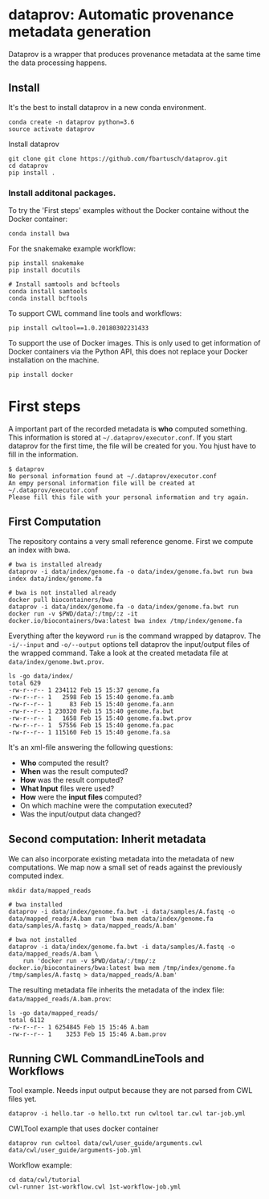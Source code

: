 # dataprov: Automatic provenance metadata generation

Dataprov is a wrapper that produces provenance metadata at the same time the data processing happens.

## Install

It's the best to install dataprov in a new conda environment.

```
conda create -n dataprov python=3.6
source activate dataprov
```

Install dataprov

```
git clone git clone https://github.com/fbartusch/dataprov.git
cd dataprov
pip install .
```

### Install additonal packages.

To try the 'First steps' examples without the Docker containe without the Docker container:

```
conda install bwa
```

For the snakemake example workflow:

```
pip install snakemake
pip install docutils

# Install samtools and bcftools
conda install samtools
conda install bcftools
```

To support CWL command line tools and workflows:

```
pip install cwltool==1.0.20180302231433
```

To support the use of Docker images. This is only used to get information of Docker containers via the Python API, this does not replace your Docker installation on the machine.

```
pip install docker
```


# First steps

A important part of the recorded metadata is **who** computed something.
This information is stored at `~/.dataprov/executor.conf`. If you start dataprov for the first time, the file will be created for you. You hjust have to fill in the information. 

```
$ dataprov
No personal information found at ~/.dataprov/executor.conf
An empy personal information file will be created at ~/.dataprov/executor.conf
Please fill this file with your personal information and try again.
```

## First Computation

The repository contains a very small reference genome. First we compute an index with bwa. 

```
# bwa is installed already
dataprov -i data/index/genome.fa -o data/index/genome.fa.bwt run bwa index data/index/genome.fa

# bwa is not installed already
docker pull biocontainers/bwa
dataprov -i data/index/genome.fa -o data/index/genome.fa.bwt run docker run -v $PWD/data/:/tmp/:z -it docker.io/biocontainers/bwa:latest bwa index /tmp/index/genome.fa
```

Everything after the keyword `run` is the command wrapped by dataprov. The `-i/--input` and `-o/--output` options tell dataprov the input/output files of the wrapped command.
Take a look at the created metadata file at `data/index/genome.bwt.prov`.

```
ls -go data/index/
total 629
-rw-r--r-- 1 234112 Feb 15 15:37 genome.fa
-rw-r--r-- 1   2598 Feb 15 15:40 genome.fa.amb
-rw-r--r-- 1     83 Feb 15 15:40 genome.fa.ann
-rw-r--r-- 1 230320 Feb 15 15:40 genome.fa.bwt
-rw-r--r-- 1   1658 Feb 15 15:40 genome.fa.bwt.prov
-rw-r--r-- 1  57556 Feb 15 15:40 genome.fa.pac
-rw-r--r-- 1 115160 Feb 15 15:40 genome.fa.sa
```

It's an xml-file answering the following questions:

  * **Who** computed the result?
  * **When** was the result computed?
  * **How** was the result computed?
  * **What Input** files were used?
  * **How** were the **input files** computed?
  * On which machine were the computation executed?
  * Was the input/output data changed? 

## Second computation: Inherit metadata

We can also incorporate existing metadata into the metadata of new computations. We map now a small set of reads against the previously computed index.

```
mkdir data/mapped_reads

# bwa installed
dataprov -i data/index/genome.fa.bwt -i data/samples/A.fastq -o data/mapped_reads/A.bam run 'bwa mem data/index/genome.fa data/samples/A.fastq > data/mapped_reads/A.bam'

# bwa not installed
dataprov -i data/index/genome.fa.bwt -i data/samples/A.fastq -o data/mapped_reads/A.bam \
    run 'docker run -v $PWD/data/:/tmp/:z  docker.io/biocontainers/bwa:latest bwa mem /tmp/index/genome.fa /tmp/samples/A.fastq > data/mapped_reads/A.bam'
```

The resulting metadata file inherits the metadata of the index file: `data/mapped_reads/A.bam.prov`:

```
ls -go data/mapped_reads/
total 6112
-rw-r--r-- 1 6254845 Feb 15 15:46 A.bam
-rw-r--r-- 1    3253 Feb 15 15:46 A.bam.prov
```

## Running CWL CommandLineTools and Workflows

Tool example. Needs input output because they are not parsed from CWL files yet.

```
dataprov -i hello.tar -o hello.txt run cwltool tar.cwl tar-job.yml
```

CWLTool example that uses docker container

```
dataprov run cwltool data/cwl/user_guide/arguments.cwl data/cwl/user_guide/arguments-job.yml
```

Workflow example:

```
cd data/cwl/tutorial
cwl-runner 1st-workflow.cwl 1st-workflow-job.yml
```
